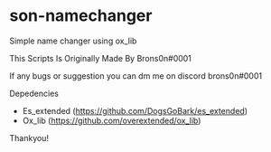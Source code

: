 # son-namechanger
Simple name changer using ox_lib

This Scripts Is Originally Made By Brons0n#0001

If any bugs or suggestion you can dm me on discord brons0n#0001

Depedencies

- Es_extended (https://github.com/DogsGoBark/es_extended)
- Ox_lib (https://github.com/overextended/ox_lib)

Thankyou!
